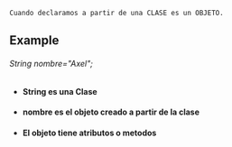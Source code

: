 ```ad-important
Cuando declaramos a partir de una CLASE es un OBJETO.
```

## Example

###### String nombre="Axel";
- #### String es una Clase
- #### nombre es el objeto creado a partir de la clase
- #### El objeto tiene atributos o metodos

